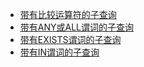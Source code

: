 * [带有比较运算符的子查询](带有比较运算符的子查询)
* [带有ANY或ALL谓词的子查询](带有ANY或ALL谓词的子查询)
* [带有EXISTS谓词的子查询](带有EXISTS谓词的子查询)
* [带有IN谓词的子查询](带有IN谓词的子查询)
